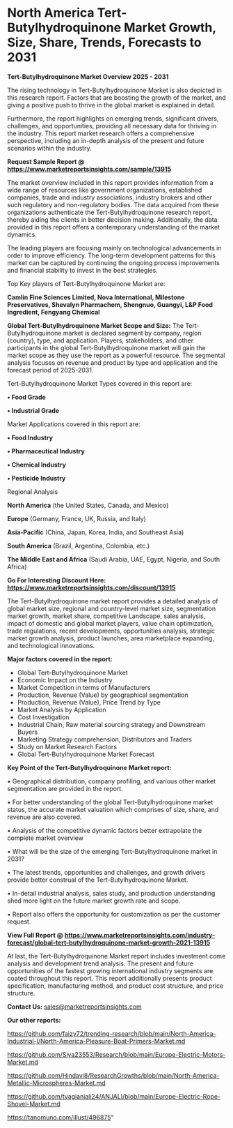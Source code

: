 # North America Tert-Butylhydroquinone Market Growth, Size, Share, Trends, Forecasts to 2031

<Strong> Tert-Butylhydroquinone Market Overview 2025 - 2031</strong>

The rising technology in Tert-Butylhydroquinone Market is also depicted in this research report. Factors that are boosting the growth of the market, and giving a positive push to thrive in the global market is explained in detail.

Furthermore, the report highlights on emerging trends, significant drivers, challenges, and opportunities, providing all necessary data for thriving in the industry. This report market research offers a comprehensive perspective, including an in-depth analysis of the present and future scenarios within the industry.

<strong>Request Sample Report @ <a href=https://www.marketreportsinsights.com/sample/13915>https://www.marketreportsinsights.com/sample/13915</a></strong>

The market overview included in this report provides information from a wide range of resources like government organizations, established companies, trade and industry associations, industry brokers and other such regulatory and non-regulatory bodies. The data acquired from these organizations authenticate the Tert-Butylhydroquinone research report, thereby aiding the clients in better decision making. Additionally, the data provided in this report offers a contemporary understanding of the market dynamics.

The leading players are focusing mainly on technological advancements in order to improve efficiency. The long-term development patterns for this market can be captured by continuing the ongoing process improvements and financial stability to invest in the best strategies.

Top Key players of Tert-Butylhydroquinone Market are:

<strong>Camlin Fine Sciences Limited, Nova International, Milestone Preservatives, Shevalyn Pharmachem, Shengnuo, Guangyi, L&P Food Ingredient, Fengyang Chemical</strong>

<strong><b>Global Tert-Butylhydroquinone Market Scope and Size:</b></strong>
The Tert-Butylhydroquinone market is declared segment by company, region (country), type, and application. Players, stakeholders, and other participants in the global Tert-Butylhydroquinone market will gain the market scope as they use the report as a powerful resource. The segmental analysis focuses on revenue and product by type and application and the forecast period of 2025-2031.

Tert-Butylhydroquinone Market Types covered in this report are:

<strong>• Food Grade

• Industrial Grade</strong>

Market Applications covered in this report are:

<strong>• Food Industry

• Pharmaceutical Industry

• Chemical Industry

• Pesticide Industry</strong> 

Regional Analysis

<strong>North America</strong> (the United States, Canada, and Mexico)

<strong>Europe</strong> (Germany, France, UK, Russia, and Italy)

<strong>Asia-Pacific</strong> (China, Japan, Korea, India, and Southeast Asia)

<strong>South America</strong> (Brazil, Argentina, Colombia, etc.)

<strong>The Middle East and Africa</strong> (Saudi Arabia, UAE, Egypt, Nigeria, and South Africa)

<strong>Go For Interesting Discount Here: <a href=https://www.marketreportsinsights.com/discount/13915>https://www.marketreportsinsights.com/discount/13915</a></strong>

The Tert-Butylhydroquinone market report provides a detailed analysis of global market size, regional and country-level market size, segmentation market growth, market share, competitive Landscape, sales analysis, impact of domestic and global market players, value chain optimization, trade regulations, recent developments, opportunities analysis, strategic market growth analysis, product launches, area marketplace expanding, and technological innovations.

<strong><b>Major factors covered in the report:</b></strong>
<ul>
  <li>Global Tert-Butylhydroquinone Market </li>
  <li>Economic Impact on the Industry</li>
  <li>Market Competition in terms of Manufacturers</li>
  <li>Production, Revenue (Value) by geographical segmentation</li>
  <li>Production, Revenue (Value), Price Trend by Type</li>
  <li>Market Analysis by Application</li>
  <li>Cost Investigation</li>
  <li>Industrial Chain, Raw material sourcing strategy and Downstream Buyers</li>
  <li>Marketing Strategy comprehension, Distributors and Traders</li>
  <li>Study on Market Research Factors</li>
  <li>Global Tert-Butylhydroquinone Market Forecast</li>
</ul>

<strong><b>Key Point of the Tert-Butylhydroquinone Market report:</b></strong>

• Geographical distribution, company profiling, and various other market segmentation are provided in the report.

• For better understanding of the global Tert-Butylhydroquinone market status, the accurate market valuation which comprises of size, share, and revenue are also covered.

• Analysis of the competitive dynamic factors better extrapolate the complete market overview

• What will be the size of the emerging Tert-Butylhydroquinone market in 2031?

• The latest trends, opportunities and challenges, and growth drivers provide better construal of the Tert-Butylhydroquinone Market.

• In-detail industrial analysis, sales study, and production understanding shed more light on the future market growth rate and scope.

• Report also offers the opportunity for customization as per the customer request.

<strong><b>View Full Report @ <a href=https://www.marketreportsinsights.com/industry-forecast/global-tert-butylhydroquinone-market-growth-2021-13915>https://www.marketreportsinsights.com/industry-forecast/global-tert-butylhydroquinone-market-growth-2021-13915</a></b></strong>


At last, the Tert-Butylhydroquinone Market report includes investment come analysis and development trend analysis. The present and future opportunities of the fastest growing international industry segments are coated throughout this report. This report additionally presents product specification, manufacturing method, and product cost structure, and price structure.

<strong>Contact Us:</strong>
sales@marketreportsinsights.com

<strong>Our other reports:</strong>

<a href=https://github.com/faizy72/trending-research/blob/main/North-America-Industrial-I/North-America-Pleasure-Boat-Primers-Market.md>https://github.com/faizy72/trending-research/blob/main/North-America-Industrial-I/North-America-Pleasure-Boat-Primers-Market.md</a>

<a href=https://github.com/Siya23553/Research/blob/main/Europe-Electric-Motors-Market.md>https://github.com/Siya23553/Research/blob/main/Europe-Electric-Motors-Market.md</a>

<a href=https://github.com/Hindavi8/ResearchGrowths/blob/main/North-America-Metallic-Microspheres-Market.md>https://github.com/Hindavi8/ResearchGrowths/blob/main/North-America-Metallic-Microspheres-Market.md</a>

<a href=https://github.com/tyagianjali24/ANJALI/blob/main/Europe-Electric-Rope-Shovel-Market.md>https://github.com/tyagianjali24/ANJALI/blob/main/Europe-Electric-Rope-Shovel-Market.md</a>

<a href=https://tanomuno.com/illust/496875>https://tanomuno.com/illust/496875</a>"
